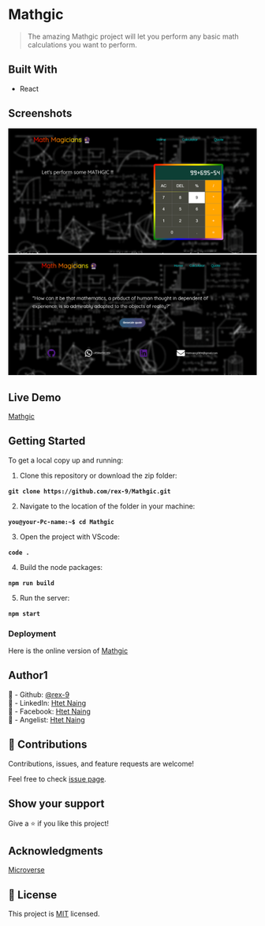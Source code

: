 # Mathgic

> The amazing Mathgic project will let you perform any basic
> math calculations you want to perform.

## Built With

- React

## Screenshots

![Mathgic Calculator](./src/assets/Mathgic.png)
![Mathgic Quote](./src/assets/quote.png)

## Live Demo

[Mathgic](https://mathgic.netlify.app/)

## Getting Started

To get a local copy up and running:

1. Clone this repository or download the zip folder:

**`git clone https://github.com/rex-9/Mathgic.git`**

2. Navigate to the location of the folder in your machine:

**`you@your-Pc-name:~$ cd Mathgic`**

3. Open the project with VScode:

**`code .`**

4. Build the node packages:

**`npm run build`**

5. Run the server:

**`npm start`**

### Deployment

Here is the online version of [Mathgic](https://mathgic.netlify.app/)

## Author1

👤 - Github: [@rex-9](https://github.com/rex-9/)<br>
👤 - LinkedIn: [Htet Naing](https://www.linkedin.com/in/rex9/)<br>
👤 - Facebook: [Htet Naing](https://www.facebook.com/htetnaing0814)<br>
👤 - Angelist: [Htet Naing](https://angel.co/u/rex9)<br>

## 🤝 Contributions

Contributions, issues, and feature requests are welcome!

Feel free to check [issue page](https://github.com/rex-9/Mathgic/issues).

## Show your support

Give a ⭐️ if you like this project!

## Acknowledgments

[Microverse](https://bit.ly/MicroverseTN)

## 📝 License

This project is [MIT](./MIT.md) licensed.
